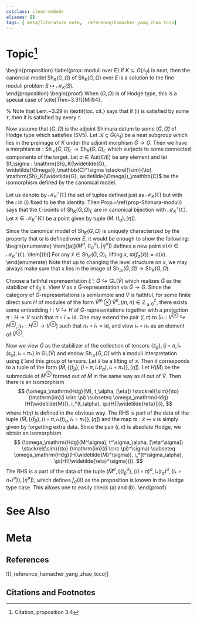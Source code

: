 ```yaml
---
cssclass: clean-embeds
aliases: []
tags: [_meta/literature_note, _reference/hamacher_yang_zhao_tcco]
---
```

# Topic[^1]
\begin{proposition}
\label{prop: moduli over E}
If $K \subseteq G(\mathbb{A}_f)$ is neat, then the canoncial model $\mathrm{Sh}_K(G,\Omega)$ of $\mathrm{Sh}_K(G, \Omega)$ over $E$ is a solution to the fine moduli problem $S \mapsto \mathcal{M}_K(S)$.   
\end{proposition}
\begin{proof}
When $(G, \Omega)$ is of Hodge type, this is a special case of \cite[Thm~3.31]{Mil94}. 

% Note that Lem.~3.29 in \textit{loc. cit.} says that if (i) is satisfied by some $\tau$, then it is satisfied by every $\tau$. 

Now assume that $(G, \Omega)$ is the adjoint Shimura datum to some $(\widetilde{G}, \widetilde{\Omega})$ of Hodge type which satisfies (SV5). Let $\mathcal{K} \subseteq \widetilde{G}(\mathbb{A}_f)$ be a neat subgroup which lies in the preimage of $K$ under the adjoint morphism $\widetilde{G} \to G$. Then we have a morphism $\varpi : \mathrm{Sh}_\mathcal{K}(\widetilde{G}, \widetilde{\Omega})_\mathbb{C} \to \mathrm{Sh}_K(G, \Omega)_\mathbb{C}$ which surjects to some connected components of the target. Let $\sigma \in \mathrm{Aut}(\mathbb{C}/E)$ be any element and let $f_\sigma : \mathrm{Sh}_K(\widetilde{G}, \widetilde{\Omega})_\mathbb{C}^\sigma \stackrel{\sim}{\to} \mathrm{Sh}_K(\widetilde{G}, \widetilde{\Omega})_\mathbb{C}$ be the isomorphism defined by the canonical model. 

Let us denote by $\mathcal{M}_K^\circ(\mathbb{C})$ the set of tuples
defined just as $\mathcal{M}_K(\mathbb{C})$ but with the $\iota$ in (i) fixed to be the identity. Then Prop.~\ref{prop-Shimura-moduli} says that the $\mathbb{C}$-points of $\mathrm{Sh}_K(G, \Omega)_\mathbb{C}$ are in canonical bijection with $\mathcal{M}_K^\circ(\mathbb{C})$. Let $x \in \mathcal{M}_K^\circ(\mathbb{C})$ be a point given by tuple $(M, (t_\alpha), [\eta])$. 

Since the canonical model of $\mathrm{Sh}_K(G, \Omega)$ is uniquely characterized by the property that $\varpi$ is defined over $E$, it would be enough to show the following: 
\begin{enumerate}
    \item[(a)]$(M^\sigma, (t^\sigma_\alpha), [\eta^\sigma])$ defines a new point $\sigma(x) \in \mathcal{M}^\circ_K(\mathbb{C})$.
    \item[(b)] For any $\widetilde{x} \in \mathrm{Sh}_K(\widetilde{G}, \Omega)_\mathbb{C}$ lifting $x$, $\varpi(f_\sigma(\widetilde{x})) = \sigma(x)$. 
\end{enumerate}
Note that up to changing the level structure on $x$, we may always make sure that $x$ lies in the image of $\mathrm{Sh}_\mathcal{K}(\widetilde{G}, \widetilde{\Omega}) \to \mathrm{Sh}_K(G, \Omega)$. 

Choose a faithful reprensentation $\widetilde{\xi} : \widetilde{G} \hookrightarrow \mathrm{GL}(\widetilde{V})$ which realizes $\widetilde{G}$ as the stabilizer of $\widetilde{s}_\beta$'s. View $V$ as a $\widetilde{G}$-representation via $\widetilde{G} \to G$. Since the category of $\widetilde{G}$-representations is semisimple and $\widetilde{V}$ is faithful, for some finite direct sum $H$ of modules of the form $\widetilde{V}^{m} {\otimes} \widetilde{V}^n, (m, n) \in \mathbb{Z}_{\ge 0}^2$, there exists some embedding $i : V \hookrightarrow H$ of $\widetilde{G}$-representations together with a projection $\pi : H \to V$ such that $\pi \circ i = \mathrm{id}$. One may extend the pair $(i, \pi)$ to $(i_* : V^{\otimes} \hookrightarrow H^{\otimes}, \pi_* : H^{\otimes} \to V^{\otimes})$ such that $\pi_* \circ i_* = \mathrm{id}$, and view $i_* \circ \pi_*$ as an element of $\widetilde{V}^{\otimes}$. 

Now we view $\widetilde{G}$ as the stabilizer of the collection of tensors $\{ \widetilde{s}_\beta \}, \{ i \circ \pi, i_*(s_\alpha), i_* \circ \pi_* \}$ in $\mathrm{GL}(\widetilde{V})$ and endow $\mathrm{Sh}_\mathcal{K}(\widetilde{G}, \widetilde{\Omega})$ with a moduli interpretation using $\widetilde{\xi}$ and this group of tensors. Let $\widetilde{x}$ be a lifting of $x$. Then $\widetilde{x}$ corresponds to a tuple of the form $(\widetilde{M}, \{\{ \widetilde{t}_\beta \}, \{ i \circ \pi, i_*(t_\alpha), i_* \circ \pi_* \} \}, [\widetilde{\eta}])$. Let $H(\widetilde{M})$ be the submodule of $\widetilde{M}^{\otimes}$ formed out of $\widetilde{M}$ in the same way as $H$ out of $\widetilde{V}$. Then there is an isomorphism 
$$ (\omega_\mathrm{Hdg}(M), t_\alpha, [\eta]) \stackrel{\sim}{\to} (\mathrm{im}(i \circ \pi) \subseteq \omega_\mathrm{Hdg}(H(\widetilde{M})), i_*(t_\alpha), \pi(H([\widetilde{\eta}]))), $$
where $H(\widetilde{\eta})$ is defined in the obvious way. The RHS is part of the data of the tuple $(\widetilde{M}, \{\{ \widetilde{t}_\beta \}, \{ i \circ \pi, i_*(t)_\alpha, i_* \circ \pi_* \} \}, [\widetilde{\eta}])$ and the map $\varpi: \widetilde{x} \mapsto x$ is simply given by forgetting extra data. Since the pair $(i, \pi)$ is absolute Hodge, we obtain an isomorphism
$$ (\omega_\mathrm{Hdg}(M^\sigma), t^\sigma_\alpha, [\eta^\sigma]) \stackrel{\sim}{\to} (\mathrm{im}((i \circ \pi)^\sigma) \subseteq \omega_\mathrm{Hdg}(H(\widetilde{M}^\sigma)), i_*(t^\sigma_\alpha), \pi(H([\widetilde{\eta}^\sigma]))). $$
The RHS is a part of the data of the tuple $(\widetilde{M}^\sigma, \{\{ \widetilde{t}^\sigma_\beta \}, \{ (i \circ \pi)^\sigma, i_*(t_\alpha)^\sigma, (i_* \circ \pi_*)^\sigma \} \}, [\widetilde{\eta}^\sigma])$, which defines $f_\sigma(\widetilde{x})$ as the proposition is known in the Hodge type case. This allows one to easily check (a) and (b). 
\end{proof}

# See Also

# Meta
## References
![[_reference_hamacher_yang_zhao_tcco]]


## Citations and Footnotes
[^1]: Citation, proposition 3.4